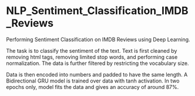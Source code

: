 # NLP_Sentiment_Classification_IMDB_Reviews
Performing Sentiment Classification on IMDB Reviews using Deep Learning.

The task is to classify the sentiment of the text. Text is first cleaned by removing html tags, removing limited stop words, and performing case normalization. The data is further filtered by restricting the vocabulary size.


Data is then encoded into numbers and padded to have the same length. A Bidirectional GRU model is trained over data with tanh activation. In two epochs only, model fits the data and gives an accuracy of around 87%.
